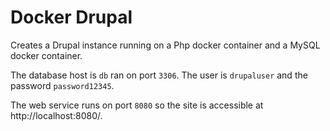 # Docker Drupal

Creates a Drupal instance running on a Php docker container and a MySQL docker
container.

The database host is ```db``` ran on port ```3306```. The user is
```drupaluser``` and the password ```password12345```.

The web service runs on port ```8080``` so the site is accessible at
http://localhost:8080/.

